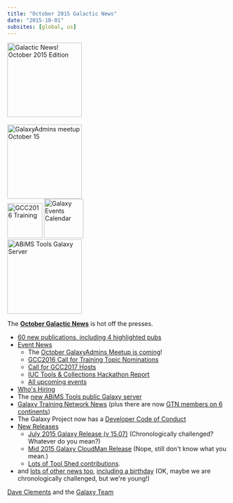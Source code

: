 ```yaml
---
title: "October 2015 Galactic News"
date: "2015-10-01"
subsites: [global, us]
---
```

<div class='right'>
<a href='/galaxy-updates/2015-10/'><img src="/images/galaxy-logos/GalaxyNews.png" alt="Galactic News! October 2015 Edition" width=170 /></a><br /><br />
<a href='/galaxy-updates/2015-10/#october-galaxyadmins-meetup'><img src="/images/logos/GalaxyAdmins.png" alt="GalaxyAdmins meetup October 15" width="170" /></a><br />
<a href='/galaxy-updates/2015-10/#gcc2016-call-for-training-topic-nominations'><img src="/events/gcc2016/GCC2016TrainingLogo400.png" alt="GCC2016 Training" width="80" /></a>
<a href='/galaxy-updates/2015-10/#upcoming-events'><img src="/images/logos/GalxyEventsCalThumb.png" alt="Galaxy Events Calendar" width="90" /></a><br />
<a href='/galaxy-updates/2015-10/#new-public-galaxy-servers'><img src="/images/logos/ABiMSLogo.png" alt="ABiMS Tools Galaxy Server" width="170" /></a>
</div>

The **[October Galactic News](/galaxy-updates/2015-10/)** is hot off the presses.

* [60 new publications, including 4 highlighted pubs](/galaxy-updates/2015-10/#new-papers)
* [Event News](/galaxy-updates/2015-10/#events)
    * The [October GalaxyAdmins Meetup is coming](/galaxy-updates/2015-10/#october-galaxyadmins-meetup)!
    * [GCC2016 Call for Training Topic Nominations](/galaxy-updates/2015-10/#gcc2016-call-for-training-topic-nominations)
    * [Call for GCC2017 Hosts](/galaxy-updates/2015-10/#call-for-gcc2017-hosts)
    * [IUC Tools & Collections Hackathon Report](/galaxy-updates/2015-10/#iuc-tools--collections-hackathon-report)
    * [All upcoming events](/galaxy-updates/2015-10/#upcoming-events)
* [Who's Hiring](/galaxy-updates/2015-10/#whos-hiring)
* The [new ABiMS Tools public Galaxy server](/galaxy-updates/2015-10/#new-public-galaxy-servers)
* [Galaxy Training Network News](/galaxy-updates/2015-10/#galaxy-training-network-news) (plus there are now [GTN members on 6 continents](/galaxy-updates/2015-10/#galaxy-community-hubs))
* The Galaxy Project now has a [Developer Code of Conduct](/galaxy-updates/2015-10/#galaxy-developer-code-of-conduct)
* [New Releases](/galaxy-updates/2015-10/#releases)
    * [July 2015 Galaxy Release (v 15.07)](/galaxy-updates/2015-10/#july-2015-galaxy-release-v-1507) (Chronologically challenged?  Whatever do you mean?)
    * [Mid 2015 Galaxy CloudMan Release](/galaxy-updates/2015-10/#mid-2015-galaxy-cloudman-release) (Nope, still don't know what you mean.)
    * [Lots of Tool Shed contributions](/toolshed/contributions/2015-09/).
* and [lots of other news too](/galaxy-updates/2015-10/#other-news), [including a birthday](/galaxy-updates/2015-10/#galaxy-turns-10) (OK, maybe we are chronologically challenged, but we're young!)

[Dave Clements](/people/dave-clements/) and the [Galaxy Team](/galaxy-team/)

